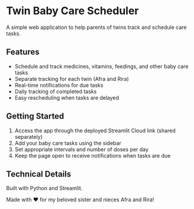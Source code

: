 # Twin Baby Care Scheduler

A simple web application to help parents of twins track and schedule care tasks.

## Features

- Schedule and track medicines, vitamins, feedings, and other baby care tasks
- Separate tracking for each twin (Afra and Rira)
- Real-time notifications for due tasks
- Daily tracking of completed tasks
- Easy rescheduling when tasks are delayed

## Getting Started

1. Access the app through the deployed Streamlit Cloud link (shared separately)
2. Add your baby care tasks using the sidebar
3. Set appropriate intervals and number of doses per day
4. Keep the page open to receive notifications when tasks are due

## Technical Details

Built with Python and Streamlit.

Made with ❤️ for my beloved sister and nieces Afra and Rira!
